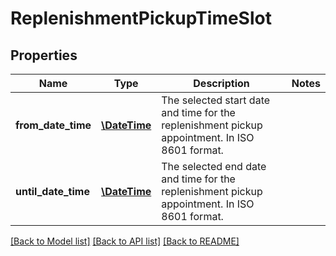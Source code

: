 # ReplenishmentPickupTimeSlot

## Properties
Name | Type | Description | Notes
------------ | ------------- | ------------- | -------------
**from_date_time** | [**\DateTime**](\DateTime.md) | The selected start date and time for the replenishment pickup appointment. In ISO 8601 format. | 
**until_date_time** | [**\DateTime**](\DateTime.md) | The selected end date and time for the replenishment pickup appointment. In ISO 8601 format. | 

[[Back to Model list]](../../README.md#documentation-for-models) [[Back to API list]](../../README.md#documentation-for-api-endpoints) [[Back to README]](../../README.md)

